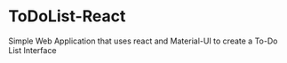 # ToDoList-React
Simple Web Application that uses react and Material-UI to create a To-Do List Interface
